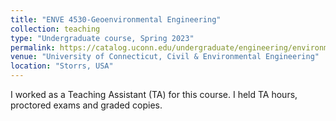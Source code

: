 ```yaml
---
title: "ENVE 4530-Geoenvironmental Engineering"
collection: teaching
type: "Undergraduate course, Spring 2023"
permalink: https://catalog.uconn.edu/undergraduate/engineering/environmental-engineering-bse/
venue: "University of Connecticut, Civil & Environmental Engineering"
location: "Storrs, USA"
---
```


I worked as a Teaching Assistant (TA) for this course. I held TA hours, proctored exams and graded copies.

